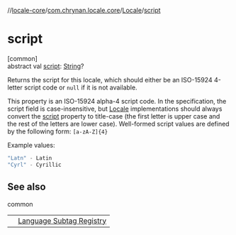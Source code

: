 //[locale-core](../../../index.md)/[com.chrynan.locale.core](../index.md)/[Locale](index.md)/[script](script.md)

# script

[common]\
abstract val [script](script.md): [String](https://kotlinlang.org/api/latest/jvm/stdlib/kotlin/-string/index.html)?

Returns the script for this locale, which should either be an ISO-15924 4-letter script code or `null` if it is not available.

This property is an ISO-15924 alpha-4 script code. In the specification, the script field is case-insensitive, but [Locale](index.md) implementations should always convert the [script](script.md) property to title-case (the first letter is upper case and the rest of the letters are lower case). Well-formed script values are defined by the following form: `[a-zA-Z]{4}`

Example values:

```kotlin
"Latn" - Latin
"Cyrl" - Cyrillic
```

## See also

common

| | |
|---|---|
|  | [Language Subtag Registry](https://www.iana.org/assignments/language-subtag-registry/language-subtag-registry) |
